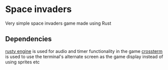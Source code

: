 # Space invaders  
Very simple space invaders game made using Rust 
## Dependencies
[rusty engine](https://github.com/CleanCut/rusty_engine) is used for audio and timer functionality in the game
[crossterm](https://github.com/crossterm-rs/crossterm) is used to use the terminal's alternate screen as the game display instead of using sprites etc
